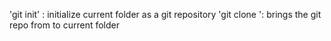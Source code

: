 'git init' : initialize current folder as a git repository
'git clone <URL>': brings the git repo from <URL> to current folder
